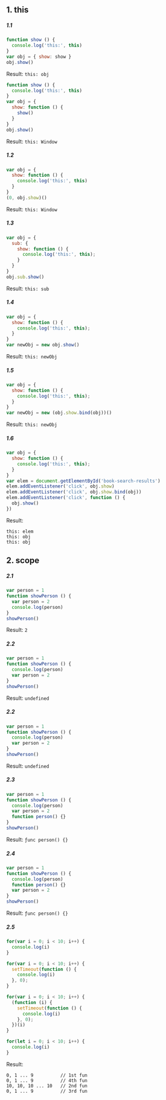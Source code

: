 ## 1. this

##### 1.1
```javascript
function show () {
  console.log('this:', this)
}
var obj = { show: show }
obj.show()
```
Result: `this: obj`

```javascript
function show () {
  console.log('this:', this)
}
var obj = {
  show: function () {
    show()
  }
}
obj.show()
```
Result: `this: Window`

##### 1.2
```javascript
var obj = {
  show: function () {
    console.log('this:', this)
  }
}
(0, obj.show)()
```
Result: `this: Window`

##### 1.3
```javascript
var obj = {
  sub: {
    show: function () {
      console.log('this:', this);
    }
  }
}
obj.sub.show()
```
Result: `this: sub`

##### 1.4
```javascript
var obj = {
  show: function () {
    console.log('this:', this);
  }
}
var newObj = new obj.show()
```
Result: `this: newObj`

##### 1.5
```javascript
var obj = {
  show: function () {
    console.log('this:', this);
  }
}
var newObj = new (obj.show.bind(obj))()
```
Result: `this: newObj`

##### 1.6
```javascript
var obj = {
  show: function () {
    console.log('this:', this);
  }
}
var elem = document.getElementById('book-search-results')
elem.addEventListener('click', obj.show)
elem.addEventListener('click', obj.show.bind(obj))
elem.addEventListener('click', function () {
  obj.show()
})
```
Result:
```
this: elem
this: obj
this: obj
```

## 2. scope

##### 2.1
```javascript
var person = 1
function showPerson () {
  var person = 2
  console.log(person)
}
showPerson()
```
Result: `2`

##### 2.2
```javascript
var person = 1
function showPerson () {
  console.log(person)
  var person = 2
}
showPerson()
```
Result: `undefined`

##### 2.2
```javascript
var person = 1
function showPerson () {
  console.log(person)
  var person = 2
}
showPerson()
```
Result: `undefined`

##### 2.3
```javascript
var person = 1
function showPerson () {
  console.log(person)
  var person = 2
  function person() {}
}
showPerson()
```
Result: `ƒunc person() {}`

##### 2.4
```javascript
var person = 1
function showPerson () {
  console.log(person)
  function person() {}
  var person = 2
}
showPerson()
```
Result: `ƒunc person() {}`

##### 2.5
```javascript
for(var i = 0; i < 10; i++) {
  console.log(i)
}

for(var i = 0; i < 10; i++) {
  setTimeout(function () {
    console.log(i)
  }, 0);
}

for(var i = 0; i < 10; i++) {
  (function (i) {
    setTimeout(function () {
      console.log(i)
    }, 0);
  })(i)
}

for(let i = 0; i < 10; i++) {
  console.log(i)
}

```
Result:
```
0, 1 ... 9          // 1st fun
0, 1 ... 9          // 4th fun
10, 10, 10 ... 10   // 2nd fun
0, 1 ... 9          // 3rd fun
```
